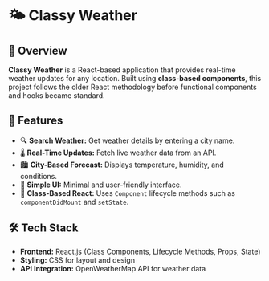 # 🌤️ Classy Weather

## 📌 Overview
**Classy Weather** is a React-based application that provides real-time weather updates for any location. Built using **class-based components**, this project follows the older React methodology before functional components and hooks became standard.

## 🚀 Features
- 🔍 **Search Weather:** Get weather details by entering a city name.
- 🌡 **Real-Time Updates:** Fetch live weather data from an API.
- 🏙 **City-Based Forecast:** Displays temperature, humidity, and conditions.
- 🎨 **Simple UI:** Minimal and user-friendly interface.
- 📜 **Class-Based React:** Uses `Component` lifecycle methods such as `componentDidMount` and `setState`.

## 🛠️ Tech Stack
- **Frontend:** React.js (Class Components, Lifecycle Methods, Props, State)
- **Styling:** CSS for layout and design
- **API Integration:** OpenWeatherMap API for weather data
